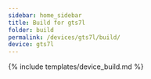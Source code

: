 ```yaml
---
sidebar: home_sidebar
title: Build for gts7l
folder: build
permalink: /devices/gts7l/build/
device: gts7l
---
```

{% include templates/device_build.md %}
